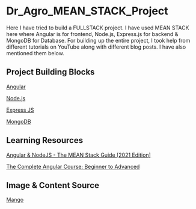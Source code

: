 # Dr_Agro_MEAN_STACK_Project

Here I have tried to build a FULLSTACK project. 
I have used MEAN STACK here where Angular is for frontend, Node.js, Express.js for backend & MongoDB for Database.
For building up the entire project, I took help from different tutorials on YouTube along with different blog posts. I have also mentioned them below.


## Project Building Blocks

[Angular](https://angular.io/)

[Node.js](https://nodejs.org/en/)

[Express JS](https://expressjs.com/)

[MongoDB](https://www.mongodb.com/)


## Learning Resources 
[Angular & NodeJS - The MEAN Stack Guide [2021 Edition]](https://www.udemy.com/course/angular-2-and-nodejs-the-practical-guide/)

[The Complete Angular Course: Beginner to Advanced](https://www.udemy.com/course/the-complete-angular-master-class/)

## Image & Content Source

[Mango](https://plantvillage.psu.edu/topics/mango/infos)


